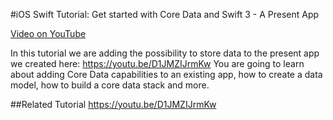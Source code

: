 #iOS Swift Tutorial: Get started with Core Data and Swift 3 - A Present App

[Video on YouTube](https://youtu.be/bnxQQgHL1hM)

In this tutorial we are adding the possibility to store data to the present app we created here: https://youtu.be/D1JMZIJrmKw
You are going to learn about adding Core Data capabilities to an existing app, how to create a data model, how to build a core data stack and more. 

##Related Tutorial 
https://youtu.be/D1JMZIJrmKw
